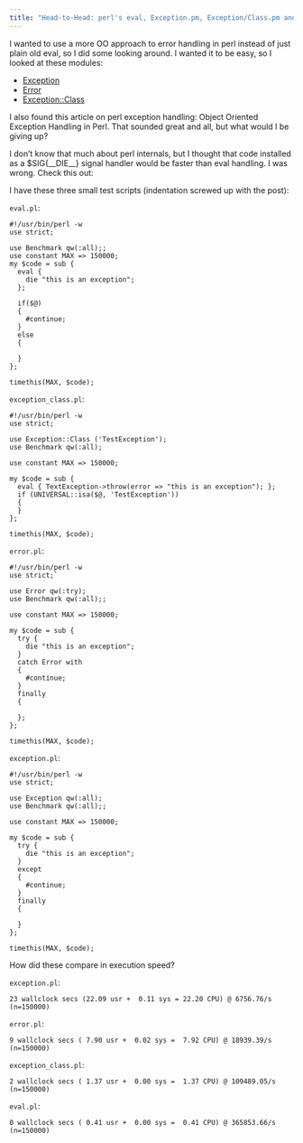 ```yaml
---
title: "Head-to-Head: perl's eval, Exception.pm, Exception/Class.pm and Error.pm"
---
```


I wanted to use a more OO approach to error handling in perl instead of just plain old eval, so I did some looking around. I wanted it to be easy, so I looked at these modules:

* [Exception](https://search.cpan.org/%7Epjordan/Exception-1.7/Exception.pm)
* [Error](https://search.cpan.org/%7Euarun/Error-0.15/Error.pm)
* [Exception::Class](https://search.cpan.org/%7Edrolsky/Exception-Class/)

I also found this article on perl exception handling: Object Oriented Exception Handling in Perl. That sounded great and all, but what would I be giving up?

I don’t know that much about perl internals, but I thought that code installed as a $SIG{\_\_DIE\_\_} signal handler would be faster than eval handling. I was wrong. Check this out:

I have these three small test scripts (indentation screwed up with the post):

`eval.pl`:

    #!/usr/bin/perl -w
    use strict;

    use Benchmark qw(:all);;
    use constant MAX => 150000;
    my $code = sub {
      eval {
        die "this is an exception";
      };

      if($@)
      {
        #continue;
      }
      else
      {

      }
    };

    timethis(MAX, $code);

`exception_class.pl`:

    #!/usr/bin/perl -w
    use strict;

    use Exception::Class ('TestException');
    use Benchmark qw(:all);

    use constant MAX => 150000;

    my $code = sub {
      eval { TextException->throw(error => "this is an exception"); };
      if (UNIVERSAL::isa($@, 'TestException'))
      {
      }
    };

    timethis(MAX, $code);

`error.pl`:

    #!/usr/bin/perl -w
    use strict;`

    use Error qw(:try);
    use Benchmark qw(:all);;

    use constant MAX => 150000;

    my $code = sub {
      try {
        die "this is an exception";
      }
      catch Error with
      {
        #continue;
      }
      finally
      {

      };
    };

    timethis(MAX, $code);

`exception.pl`:

    #!/usr/bin/perl -w
    use strict;

    use Exception qw(:all);
    use Benchmark qw(:all);;

    use constant MAX => 150000;

    my $code = sub {
      try {
        die "this is an exception";
      }
      except
      {
        #continue;
      }
      finally
      {

      }
    };

    timethis(MAX, $code);

How did these compare in execution speed?

`exception.pl`:

    23 wallclock secs (22.09 usr +  0.11 sys = 22.20 CPU) @ 6756.76/s (n=150000)

`error.pl`:

    9 wallclock secs ( 7.90 usr +  0.02 sys =  7.92 CPU) @ 18939.39/s (n=150000)

`exception_class.pl`:

    2 wallclock secs ( 1.37 usr +  0.00 sys =  1.37 CPU) @ 109489.05/s (n=150000)

`eval.pl`:

    0 wallclock secs ( 0.41 usr +  0.00 sys =  0.41 CPU) @ 365853.66/s (n=150000)

